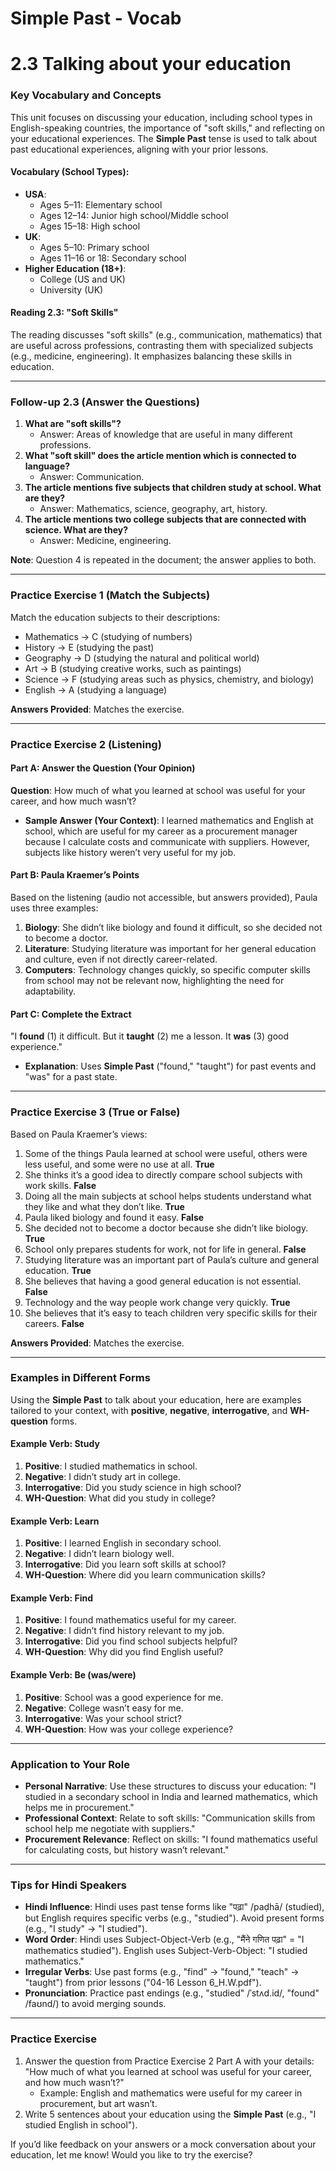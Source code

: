 # Simple Past - Vocab
 
# 2.3 Talking about your education

### Key Vocabulary and Concepts
This unit focuses on discussing your education, including school types in English-speaking countries, the importance of "soft skills," and reflecting on your educational experiences. The **Simple Past** tense is used to talk about past educational experiences, aligning with your prior lessons.

#### Vocabulary (School Types):
- **USA**:
  - Ages 5–11: Elementary school
  - Ages 12–14: Junior high school/Middle school
  - Ages 15–18: High school
- **UK**:
  - Ages 5–10: Primary school
  - Ages 11–16 or 18: Secondary school
- **Higher Education (18+)**:
  - College (US and UK)
  - University (UK)

#### Reading 2.3: "Soft Skills"
The reading discusses "soft skills" (e.g., communication, mathematics) that are useful across professions, contrasting them with specialized subjects (e.g., medicine, engineering). It emphasizes balancing these skills in education.

---

### Follow-up 2.3 (Answer the Questions)
1. **What are "soft skills"?**
   - Answer: Areas of knowledge that are useful in many different professions.
2. **What "soft skill" does the article mention which is connected to language?**
   - Answer: Communication.
3. **The article mentions five subjects that children study at school. What are they?**
   - Answer: Mathematics, science, geography, art, history.
4. **The article mentions two college subjects that are connected with science. What are they?**
   - Answer: Medicine, engineering.

**Note**: Question 4 is repeated in the document; the answer applies to both.

---

### Practice Exercise 1 (Match the Subjects)
Match the education subjects to their descriptions:
- Mathematics → C (studying of numbers)
- History → E (studying the past)
- Geography → D (studying the natural and political world)
- Art → B (studying creative works, such as paintings)
- Science → F (studying areas such as physics, chemistry, and biology)
- English → A (studying a language)

**Answers Provided**: Matches the exercise.

---

### Practice Exercise 2 (Listening)
#### Part A: Answer the Question (Your Opinion)
**Question**: How much of what you learned at school was useful for your career, and how much wasn’t?
- **Sample Answer (Your Context)**: I learned mathematics and English at school, which are useful for my career as a procurement manager because I calculate costs and communicate with suppliers. However, subjects like history weren’t very useful for my job.

#### Part B: Paula Kraemer’s Points
Based on the listening (audio not accessible, but answers provided), Paula uses three examples:
1. **Biology**: She didn’t like biology and found it difficult, so she decided not to become a doctor.
2. **Literature**: Studying literature was important for her general education and culture, even if not directly career-related.
3. **Computers**: Technology changes quickly, so specific computer skills from school may not be relevant now, highlighting the need for adaptability.

#### Part C: Complete the Extract
"I **found** (1) it difficult. But it **taught** (2) me a lesson. It **was** (3) good experience."
- **Explanation**: Uses **Simple Past** ("found," "taught") for past events and "was" for a past state.

---

### Practice Exercise 3 (True or False)
Based on Paula Kraemer’s views:
1. Some of the things Paula learned at school were useful, others were less useful, and some were no use at all. **True**
2. She thinks it’s a good idea to directly compare school subjects with work skills. **False**
3. Doing all the main subjects at school helps students understand what they like and what they don’t like. **True**
4. Paula liked biology and found it easy. **False**
5. She decided not to become a doctor because she didn’t like biology. **True**
6. School only prepares students for work, not for life in general. **False**
7. Studying literature was an important part of Paula’s culture and general education. **True**
8. She believes that having a good general education is not essential. **False**
9. Technology and the way people work change very quickly. **True**
10. She believes that it’s easy to teach children very specific skills for their careers. **False**

**Answers Provided**: Matches the exercise.

---

### Examples in Different Forms
Using the **Simple Past** to talk about your education, here are examples tailored to your context, with **positive**, **negative**, **interrogative**, and **WH-question** forms.

#### Example Verb: Study
1. **Positive**: I studied mathematics in school.
2. **Negative**: I didn’t study art in college.
3. **Interrogative**: Did you study science in high school?
4. **WH-Question**: What did you study in college?

#### Example Verb: Learn
1. **Positive**: I learned English in secondary school.
2. **Negative**: I didn’t learn biology well.
3. **Interrogative**: Did you learn soft skills at school?
4. **WH-Question**: Where did you learn communication skills?

#### Example Verb: Find
1. **Positive**: I found mathematics useful for my career.
2. **Negative**: I didn’t find history relevant to my job.
3. **Interrogative**: Did you find school subjects helpful?
4. **WH-Question**: Why did you find English useful?

#### Example Verb: Be (was/were)
1. **Positive**: School was a good experience for me.
2. **Negative**: College wasn’t easy for me.
3. **Interrogative**: Was your school strict?
4. **WH-Question**: How was your college experience?

---

### Application to Your Role
- **Personal Narrative**: Use these structures to discuss your education: "I studied in a secondary school in India and learned mathematics, which helps me in procurement."
- **Professional Context**: Relate to soft skills: "Communication skills from school help me negotiate with suppliers."
- **Procurement Relevance**: Reflect on skills: "I found mathematics useful for calculating costs, but history wasn’t relevant."

---

### Tips for Hindi Speakers
- **Hindi Influence**: Hindi uses past tense forms like "पढ़ा" /paḍhā/ (studied), but English requires specific verbs (e.g., "studied"). Avoid present forms (e.g., "I study" → "I studied").
- **Word Order**: Hindi uses Subject-Object-Verb (e.g., "मैंने गणित पढ़ा" = "I mathematics studied"). English uses Subject-Verb-Object: "I studied mathematics."
- **Irregular Verbs**: Use past forms (e.g., "find" → "found," "teach" → "taught") from prior lessons ("04-16 Lesson 6_H.W.pdf").
- **Pronunciation**: Practice past endings (e.g., "studied" /ˈstʌd.id/, "found" /faʊnd/) to avoid merging sounds.

---

### Practice Exercise
1. Answer the question from Practice Exercise 2 Part A with your details: "How much of what you learned at school was useful for your career, and how much wasn’t?"
   - Example: English and mathematics were useful for my career in procurement, but art wasn’t.
2. Write 5 sentences about your education using the **Simple Past** (e.g., "I studied English in school").

If you’d like feedback on your answers or a mock conversation about your education, let me know! Would you like to try the exercise?